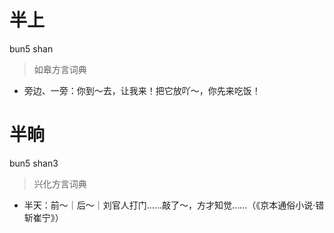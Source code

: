 # 半上
bun5 shan
> 如皋方言词典
- 旁边、一旁：你到～去，让我来！把它放吖～，你先来吃饭！

# 半晌
bun5 shan3
> 兴化方言词典
- 半天：前～｜后～｜刘官人打门……敲了～，方才知觉……（《京本通俗小说·错斩崔宁》）
